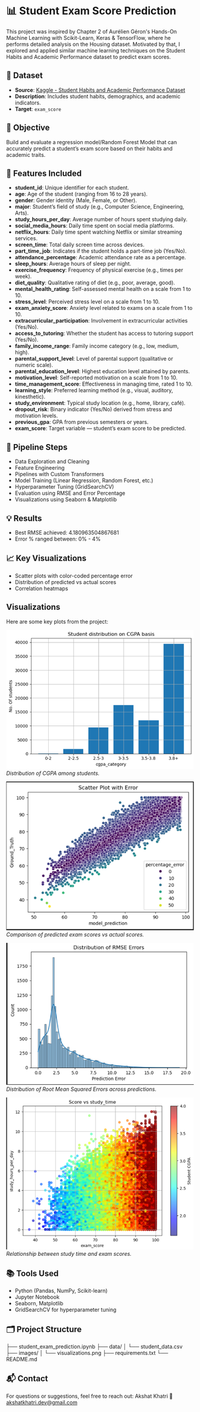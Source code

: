 # 📊 Student Exam Score Prediction

This project was inspired by Chapter 2 of Aurélien Géron's Hands-On Machine Learning with Scikit-Learn, Keras & TensorFlow, where he performs detailed analysis on the Housing dataset. Motivated by that, I explored and applied similar machine learning techniques on the Student Habits and Academic Performance dataset to predict exam scores.

## 📁 Dataset

- **Source**: [Kaggle - Student Habits and Academic Performance Dataset](https://www.kaggle.com/datasets/aryan208/student-habits-and-academic-performance-dataset)
- **Description**: Includes student habits, demographics, and academic indicators.
- **Target**: `exam_score`

## 🚀 Objective

Build and evaluate a regression model/Random Forest Model  that can accurately predict a student’s exam score based on their habits and academic traits.

## 🧠 Features Included

- **student_id**: Unique identifier for each student.  
- **age**: Age of the student (ranging from 16 to 28 years).  
- **gender**: Gender identity (Male, Female, or Other).  
- **major**: Student’s field of study (e.g., Computer Science, Engineering, Arts).  
- **study_hours_per_day**: Average number of hours spent studying daily.  
- **social_media_hours**: Daily time spent on social media platforms.  
- **netflix_hours**: Daily time spent watching Netflix or similar streaming services.  
- **screen_time**: Total daily screen time across devices.  
- **part_time_job**: Indicates if the student holds a part-time job (Yes/No).  
- **attendance_percentage**: Academic attendance rate as a percentage.  
- **sleep_hours**: Average hours of sleep per night.  
- **exercise_frequency**: Frequency of physical exercise (e.g., times per week).  
- **diet_quality**: Qualitative rating of diet (e.g., poor, average, good).  
- **mental_health_rating**: Self-assessed mental health on a scale from 1 to 10.  
- **stress_level**: Perceived stress level on a scale from 1 to 10.  
- **exam_anxiety_score**: Anxiety level related to exams on a scale from 1 to 10.  
- **extracurricular_participation**: Involvement in extracurricular activities (Yes/No).  
- **access_to_tutoring**: Whether the student has access to tutoring support (Yes/No).  
- **family_income_range**: Family income category (e.g., low, medium, high).  
- **parental_support_level**: Level of parental support (qualitative or numeric scale).  
- **parental_education_level**: Highest education level attained by parents.  
- **motivation_level**: Self-reported motivation on a scale from 1 to 10.  
- **time_management_score**: Effectiveness in managing time, rated 1 to 10.  
- **learning_style**: Preferred learning method (e.g., visual, auditory, kinesthetic).  
- **study_environment**: Typical study location (e.g., home, library, café).  
- **dropout_risk**: Binary indicator (Yes/No) derived from stress and motivation levels.  
- **previous_gpa**: GPA from previous semesters or years.  
- **exam_score**: Target variable — student’s exam score to be predicted.


## 🧪 Pipeline Steps

- Data Exploration and Cleaning
- Feature Engineering
- Pipelines with Custom Transformers
- Model Training (Linear Regression, Random Forest, etc.)
- Hyperparameter Tuning (GridSearchCV)
- Evaluation using RMSE and Error Percentage
- Visualizations using Seaborn & Matplotlib

## 💡 Results

- Best RMSE achieved: 4.180963504867681
- Error % ranged between: 0% - 4%

## 📈 Key Visualizations

- Scatter plots with color-coded percentage error
- Distribution of predicted vs actual scores
- Correlation heatmaps

## Visualizations

Here are some key plots from the project:

![Plot 1](images/cgpa_distribution.png)  
*Distribution of CGPA among students.*

![Plot 2](images/prediction_plot.png)  
*Comparison of predicted exam scores vs actual scores.*

![Plot 3](images/RMSE_dist.png)  
*Distribution of Root Mean Squared Errors across predictions.*

![Plot 4](images/score_v_study.png)  
*Relationship between study time and exam scores.*


## 📚 Tools Used

- Python (Pandas, NumPy, Scikit-learn)
- Jupyter Notebook
- Seaborn, Matplotlib
- GridSearchCV for hyperparameter tuning

## 🗂️ Project Structure

├── student_exam_prediction.ipynb
├── data/
│ └── student_data.csv
├── images/
│ └── visualizations.png
├── requirements.txt
└── README.md


## 📬 Contact
For questions or suggestions, feel free to reach out:
Akshat Khatri
📧 akshatkhatri.dev@gmail.com

